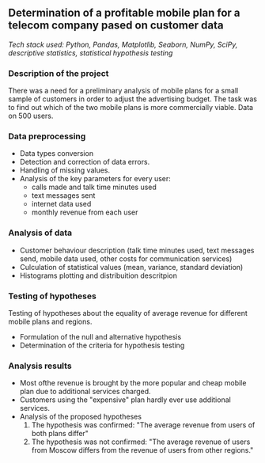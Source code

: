 ## Determination of a profitable mobile plan for a telecom company pased on customer data

*Tech stack used: Python, Pandas, Matplotlib, Seaborn, NumPy, SciPy, descriptive statistics, statistical hypothesis testing*

### Description of the project

There was a need for a preliminary analysis of mobile plans for a small sample of customers in order to adjust the advertising budget. The task was to find out which of the two mobile plans is more commercially viable. Data on 500 users.

### Data preprocessing

* Data types conversion
* Detection and correction of data errors.
* Handling of missing values.
* Analysis of the key parameters for every user:
  * calls made and talk time minutes used
  * text messages sent
  * internet data used
  * monthly revenue from each user

### Analysis of data
* Customer behaviour description (talk time minutes used, text messages send, mobile data used, other costs for communication services)
* Culculation of statistical values (mean, variance, standard deviation)
* Histograms plotting and distribuition descritpion

### Testing of hypotheses
Testing of hypotheses about the equality of average revenue for different mobile plans and regions.
* Formulation of the null and alternative hypothesis
* Determination of the criteria for hypothesis testing

### Analysis results
* Most ofthe revenue is brought by the more popular and cheap mobile plan due to additional services charged.
* Customers using the "expensive" plan hardly ever use additional services.
* Analysis of the proposed hypotheses
  1. The hypothesis was confirmed: "The average revenue from users of both plans differ"
  2. The hypothesis was not confirmed: "The average revenue of users from Moscow differs from the revenue of users from other regions."
